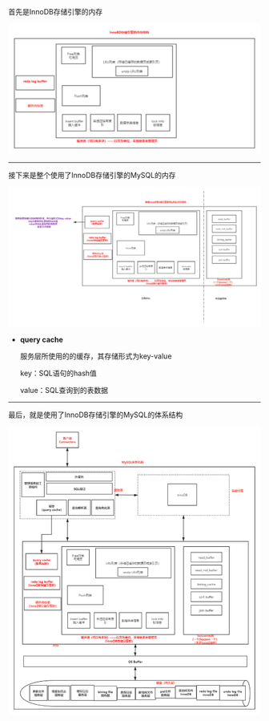 首先是InnoDB存储引擎的内存

![7](../0.picture/7.png)

------



接下来是整个使用了InnoDB存储引擎的MySQL的内存

![7](../0.picture/8.png)

* **query cache**

  服务层所使用的的缓存，其存储形式为key-value

  key：SQL语句的hash值

  value：SQL查询到的表数据

------

最后，就是使用了InnoDB存储引擎的MySQL的体系结构

![10](../0.picture/10.png)